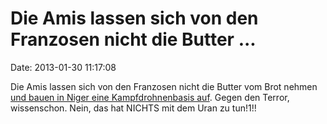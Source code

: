Die Amis lassen sich von den Franzosen nicht die Butter \...
============================================================

Date: 2013-01-30 11:17:08

Die Amis lassen sich von den Franzosen nicht die Butter vom Brot nehmen
[und bauen in Niger eine Kampfdrohnenbasis
auf](http://security.blogs.cnn.com/2013/01/29/u-s-to-establish-military-presence-next-to-mali/).
Gegen den Terror, wissenschon. Nein, das hat NICHTS mit dem Uran zu
tun!1!!

